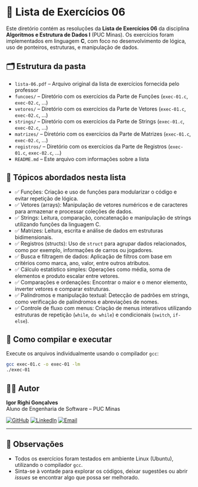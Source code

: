 # 📘 Lista de Exercícios 06

Este diretório contém as resoluções da **Lista de Exercícios 06** da disciplina **Algoritmos e Estrutura de Dados I** (PUC Minas). Os exercícios foram implementados em linguagem **C**, com foco no desenvolvimento de lógica, uso de ponteiros, estruturas, e manipulação de dados.

## 🗂️ Estrutura da pasta

- `lista-06.pdf` – Arquivo original da lista de exercícios fornecida pelo professor  
- `funcoes/` – Diretório com os exercícios da Parte de Funções (`exec-01.c`, `exec-02.c`, ...)  
- `vetores/` – Diretório com os exercícios da Parte de Vetores (`exec-01.c`, `exec-02.c`, ...)
- `strings/` – Diretório com os exercícios da Parte de Strings (`exec-01.c`, `exec-02.c`, ...)
- `matrizes/` – Diretório com os exercícios da Parte de Matrizes (`exec-01.c`, `exec-02.c`, ...)
- `registros/` – Diretório com os exercícios da Parte de Registros (`exec-01.c`, `exec-02.c`, ...)
- `README.md` – Este arquivo com informações sobre a lista

## 📌 Tópicos abordados nesta lista

- ✅ Funções: Criação e uso de funções para modularizar o código e evitar repetição de lógica.
- ✅ Vetores (arrays): Manipulação de vetores numéricos e de caracteres para armazenar e processar coleções de dados.
- ✅ Strings: Leitura, comparação, concatenação e manipulação de strings utilizando funções da linguagem C.
- ✅ Matrizes: Leitura, escrita e análise de dados em estruturas bidimensionais.
- ✅ Registros (structs): Uso de `struct` para agrupar dados relacionados, como por exemplo, informações de carros ou jogadores.
- ✅ Busca e filtragem de dados: Aplicação de filtros com base em critérios como marca, ano, valor, entre outros atributos.
- ✅ Cálculo estatístico simples: Operações como média, soma de elementos e produto escalar entre vetores.
- ✅ Comparações e ordenações: Encontrar o maior e o menor elemento, inverter vetores e comparar estruturas.
- ✅ Palíndromos e manipulação textual: Detecção de padrões em strings, como verificação de palíndromos e abreviações de nomes.
- ✅ Controle de fluxo com menus: Criação de menus interativos utilizando estruturas de repetição (`while`, `do while`) e condicionais (`switch`, `if-else`).


## 🧪 Como compilar e executar

Execute os arquivos individualmente usando o compilador `gcc`:

```bash
gcc exec-01.c -o exec-01 -lm
./exec-01
```

## 👨‍💻 Autor

**Igor Righi Gonçalves**  
Aluno de Engenharia de Software – PUC Minas  

[![GitHub](https://img.shields.io/badge/GitHub-100000?style=for-the-badge&logo=github&logoColor=white)](https://github.com/righigor) [![LinkedIn](https://img.shields.io/badge/LinkedIn-0077B5?style=for-the-badge&logo=linkedin&logoColor=white)](https://www.linkedin.com/in/igor-righi/) [![Email](https://img.shields.io/badge/Email-D14836?style=for-the-badge&logo=gmail&logoColor=white)](mailto:righigordev@gmail.com)

---

## 📎 Observações

- Todos os exercícios foram testados em ambiente Linux (Ubuntu), utilizando o compilador `gcc`.
- Sinta-se à vontade para explorar os códigos, deixar sugestões ou abrir *issues* se encontrar algo que possa ser melhorado.
